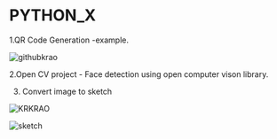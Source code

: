 # PYTHON_X

1.QR Code Generation -example. 



![githubkrao](https://user-images.githubusercontent.com/85458059/125947132-5d256f1d-9cee-4619-9091-b903bc12e47a.jpg)

2.Open CV project - Face detection using open computer vison library.

3. Convert image to sketch

![KRKRAO](https://user-images.githubusercontent.com/85458059/126045312-f452336a-19de-46d9-8946-caafdb088a7e.jpg)


![sketch](https://user-images.githubusercontent.com/85458059/126045350-8eae59fa-2072-402a-8369-3c75e5026c22.png)


